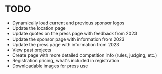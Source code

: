 # TODO

- Dynamically load current and previous sponsor logos
- Update the location page
- Update quotes on the press page with feedback from 2023
- Update the sponsor page with information from 2023
- Update the press page with information from 2023
- View past projects
- Create page with more detailed competition info (rules, judging, etc.)
- Registration pricing, what's included in registration
- Downloadable images for press use
